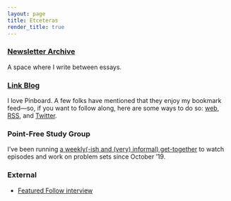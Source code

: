 ```yaml
---
layout: page
title: Etceteras
render_title: true
---
```


### [Newsletter Archive](https://buttondown.email/distillations/archive)

A space where I write between essays.

### [Link Blog](/substrate)

I love Pinboard. A few folks have mentioned that they enjoy my bookmark feed—so, if you want to follow along, here are some ways to do so: [web](https://pinboard.in/u:jasdev/), [RSS](http://feeds.pinboard.in/rss/u:jasdev/), and [Twitter](https://twitter.com/_substrate).

### Point-Free Study Group

I’ve been running [a weekly(-ish and (very) informal) get-together](https://github.com/jasdev/nyc-point-free-study-group) to watch episodes and work on problem sets since October ’19.

### External

- [Featured Follow interview](https://medium.com/featuredfollow/featured-follow-jasdev-singh-2c5042abe3f6#.ve0gnopzq)

